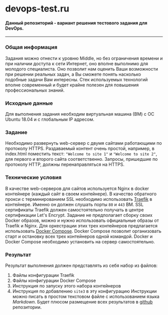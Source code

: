 # devops-test.ru

#### Данный репозиторий - вариант решения тестового задания для DevOps.
-----------------------------------

### Общая информация
Задания можно отнести к уровню Middle, но без ограничения времени и при наличии доступа к сети Интернет, оно вполне выполнимо для молодого
специалиста.
Оно позволит нам оценить Ваши возможности при решении реальных задач, а Вы сможете понять насколько подобные задачи Вам интересны.
Стек используемых технологий вполне современный и будет крайне полезен для повышения профессиональных знаний.
### Исходные данные
Для выполнения задания необходим виртуальная машина (ВМ) с ОС Ubuntu 18.04 и с глобальным IP адресом. 
### Задание
Необходимо развернуть web-сервер с двумя сайтами работающими по протоколу HTTPS. Раздаваемый контент очень простой, например, в index.html
поместить текст: ```"Welcome to site 1"``` и ```"Welcome to site 2"```, для первого и второго сайта соответственно.
Запросы, пришедшие по протоколу HTTP, должны перенаправляться на HTTPS.
### Технические условия
В качестве web-серверов для сайтов используется Nginx в docker контейнере (каждый сайт в своем контейнере).
В качество обратного прокси с терминированием SSL необходимо использовать [Traefik](https://docs.traefik.io) в контейнере. Именно он должен
слушать порты ```80``` и ```443``` ВМ. SSL сертификаты Traefik должен самостоятельно получать в центре сертификации Let's Encrypt.
Задание не предполагает сборку своих Docker образов, можно и нужно использовать официальные образы от Traefik и Nginx.
Для оркестрации этих трех контейнеров предлагается использовать [Docker Compose](https://docs.docker.com/compose/). Docker Compose позволит
организовать старт и остановку всех трех контейнеров одной командой.
Docker и Docker Compose необходимо установить на сервер самостоятельно.
### Результат

Результат выполнения должен представлять из себя набор из файлов:
1. Файлы конфигурации Traefik
2. Файлы конфигурации Docker Compose
3. Инструкция по запуску этого набора контейнеров
4. Инструкция по добавлению ```site3``` в эту конфигурацию
Инструкции можно писать в простом текстовом файле с использованием языка _Markdown_.
Будет плюсом размещение всех результатов в [github](https://github.com) репозитории.
